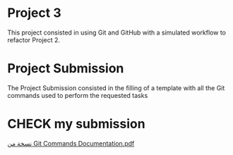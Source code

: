 # Project 3 
This project consisted in using Git and GitHub with a simulated workflow to refactor Project 2.

# Project Submission
The Project Submission consisted in the filling of a template with all the Git commands used to perform the requested tasks

# CHECK my submission
[نسخة من Git Commands Documentation.pdf](https://github.com/Maha1997April/Udacity-programming-for-Data-Science-using-Python-Nanodegree/files/7079315/Git.Commands.Documentation.pdf)

